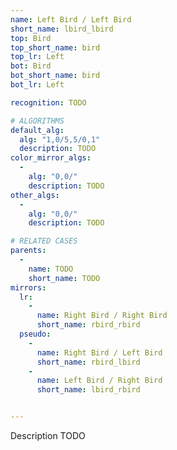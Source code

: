 ```yaml
---
name: Left Bird / Left Bird
short_name: lbird_lbird
top: Bird
top_short_name: bird
top_lr: Left
bot: Bird
bot_short_name: bird
bot_lr: Left

recognition: TODO

# ALGORITHMS
default_alg:
  alg: "1,0/5,5/0,1"
  description: TODO
color_mirror_algs:
  -
    alg: "0,0/"
    description: TODO
other_algs:
  -
    alg: "0,0/"
    description: TODO

# RELATED CASES
parents:
  -
    name: TODO
    short_name: TODO
mirrors:
  lr:
    -
      name: Right Bird / Right Bird
      short_name: rbird_rbird
  pseudo:
    -
      name: Right Bird / Left Bird
      short_name: rbird_lbird
    -
      name: Left Bird / Right Bird
      short_name: lbird_rbird


---
```


Description TODO

